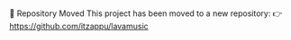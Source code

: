 🚚 Repository Moved
This project has been moved to a new repository:
👉 https://github.com/itzappu/lavamusic

